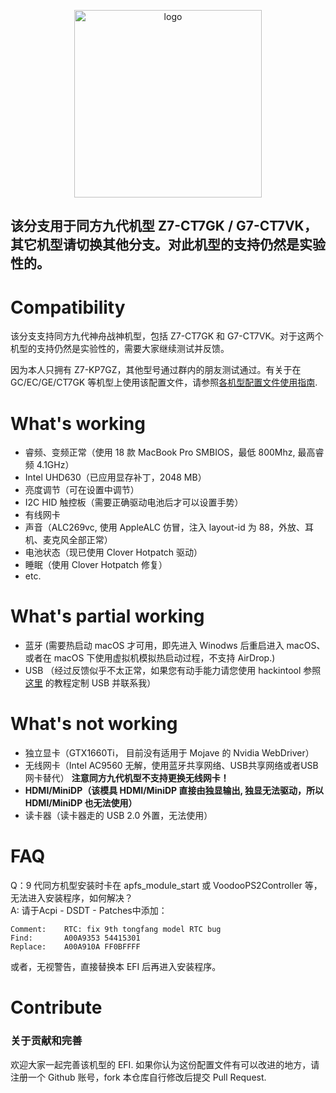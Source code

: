 <p align="center">

<img src="https://ws2.sinaimg.cn/large/9f1137b1gy1g1hg3epia2j20n505jt9q.jpg" width="300px" alt="logo">


<h2>该分支用于同方九代机型 Z7-CT7GK / G7-CT7VK，其它机型请切换其他分支。对此机型的支持仍然是实验性的。</h2>

# Compatibility

该分支支持同方九代神舟战神机型，包括 Z7-CT7GK 和 G7-CT7VK。对于这两个机型的支持仍然是实验性的，需要大家继续测试并反馈。

因为本人只拥有 Z7-KP7GZ，其他型号通过群内的朋友测试通过。有关于在 GC/EC/GE/CT7GK 等机型上使用该配置文件，请参照[各机型配置文件使用指南](https://github.com/kirainmoe/hasee-z7-kp7gz-macos/wiki/%E5%90%84%E6%9C%BA%E5%9E%8B%E9%85%8D%E7%BD%AE%E6%96%87%E4%BB%B6%E4%BD%BF%E7%94%A8%E6%8C%87%E5%8D%97).

# What's working

- 睿频、变频正常（使用 18 款 MacBook Pro SMBIOS，最低 800Mhz, 最高睿频 4.1GHz）
- Intel UHD630（已应用显存补丁，2048 MB）
- 亮度调节（可在设置中调节）
- I2C HID 触控板（需要正确驱动电池后才可以设置手势）
- 有线网卡
- 声音（ALC269vc, 使用 AppleALC 仿冒，注入 layout-id 为 88，外放、耳机、麦克风全部正常）
- 电池状态（现已使用 Clover Hotpatch 驱动）
- 睡眠（使用 Clover Hotpatch 修复）
- etc.

# What's partial working

- 蓝牙 (需要热启动 macOS 才可用，即先进入 Winodws 后重启进入 macOS、或者在 macOS 下使用虚拟机模拟热启动过程，不支持 AirDrop.)
- USB （经过反馈似乎不太正常，如果您有动手能力请您使用 hackintool 参照 [这里](https://blog.daliansky.net/Intel-FB-Patcher-USB-Custom-Video.html) 的教程定制 USB 并联系我）

# What's not working

- 独立显卡（GTX1660Ti， 目前没有适用于 Mojave 的 Nvidia WebDriver）
- 无线网卡（Intel AC9560 无解，使用蓝牙共享网络、USB共享网络或者USB网卡替代） **注意同方九代机型不支持更换无线网卡！**
- **HDMI/MiniDP（该模具 HDMI/MiniDP 直接由独显输出, 独显无法驱动，所以 HDMI/MiniDP 也无法使用）**
- 读卡器（读卡器走的 USB 2.0 外置，无法使用）


# FAQ

Q：9 代同方机型安装时卡在 apfs_module_start 或 VoodooPS2Controller 等，无法进入安装程序，如何解决？  
A: 请于Acpi - DSDT - Patches中添加：

```
Comment: 	RTC: fix 9th tongfang model RTC bug
Find: 		A00A9353 54415301
Replace: 	A00A910A FF0BFFFF
```

或者，无视警告，直接替换本 EFI 后再进入安装程序。

# Contribute

### 关于贡献和完善

欢迎大家一起完善该机型的 EFI. 如果你认为这份配置文件有可以改进的地方，请注册一个 Github 账号，fork 本仓库自行修改后提交 Pull Request.
